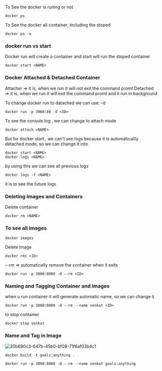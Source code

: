 To See the docker is runing or not
```
docker ps
```
To See the docker all container, including the stoped
```
docker ps -a
```

### docker run vs start
Docker run will create a container and start will run the stoped container
```
docker start <NAME>
```
### Docker Attached & Detached Container
Attacher => it is, when we run it will not exit the command promt
Detached => it is, when we run it will exit the command promt and it run in background

To change docker run to datached we can use: -d
```
docker run -p 3000:80 -d <ID>
```

To see the console.log , we can change to attach mode
```
docker attach <NAME>
```
But for docker start , we can't see logs because it is automaticallly detached mode, so we can change it into
```
docker start <NAME>
docker logs <NAME>
``` 
by using this we can see all previous logs
```
docker logs -f <NAME>
``` 
it is to see the future logs

### Deleting Images and Containers
Delete container
```
docker rm <NAME>
```
### To see all Images
```
docker images
```
Delete Image
```
docker rmi <ID>
```
--rm => automatically remove the container when it exits
```
docker run -p 3000:8000 -d --rm <ID>
```
### Naming and Tagging Container and Images
when u run container it will generate automatic name, so we can change it
```
docker run -p 3000:8000 -d --rm --name venkat <ID>
```
to stop container
```
docker stop venkat
```
### Name and Tag in Image

![20b690c3-647b-45b0-bf08-71f6af03b4c1](https://user-images.githubusercontent.com/74946135/179891771-48fce328-019e-400e-ae22-4378eec80ee5.jpg)

```
docker build -t goals:anything .
```
```
docker run -p 3000:8000 -d --rm --name venkat goals:anything
```